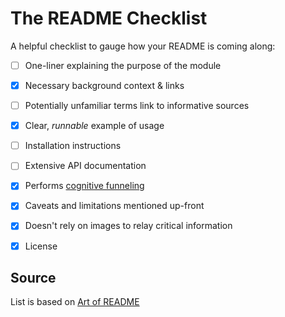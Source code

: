 # The README Checklist

A helpful checklist to gauge how your README is coming along:

- [ ] One-liner explaining the purpose of the module
- [x] Necessary background context & links
- [ ] Potentially unfamiliar terms link to informative sources
- [x] Clear, *runnable* example of usage
- [ ] Installation instructions
- [ ] Extensive API documentation
- [x] Performs [cognitive funneling](https://github.com/noffle/art-of-readme#cognitive-funneling)
- [x] Caveats and limitations mentioned up-front
- [x] Doesn't rely on images to relay critical information
- [x] License


## Source

List is based on [Art of README](https://github.com/noffle/art-of-readme/blob/master/README.md)

